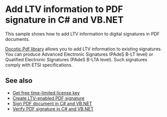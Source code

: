 # Add LTV information to PDF signature in C# and VB.NET

This sample shows how to add LTV information to digital signatures in PDF documents.

[Docotic.Pdf library](https://bitmiracle.com/pdf-library/) allows you to add LTV information
to existing signatures. You can produce Advanced Electronic Signatures (PAdeS B-LT level)
or Qualified Electronic Signatures (PAdeS B-LTA level). Such signatures comply with ETSI
specifications.

## See also
* [Get free time-limited license key](https://bitmiracle.com/pdf-library/download)
* [Create LTV-enabled PDF signature](/Samples/Digital%20signatures/CreateLtvSignature)
* [Sign PDF document in C# and VB.NET](https://bitmiracle.com/pdf-library/signatures/sign)
* [Verify PDF signature in C# and VB.NET](https://bitmiracle.com/pdf-library/signatures/verify)